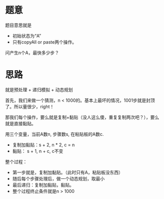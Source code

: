 # 题意
题目意思就是

* 初始状态为“A”
* 只有copyAll or paste两个操作。

问产生n个A，最快多少步？

# 思路
就是预处理 + 递归模拟 + 动态规划

首先，我们来做一个猜测，n < 1000的。基本上最坏的情况，1001步就是封顶了。所以量很少，right！

那我们每个操作，要么就是复制+黏贴（没人这么傻，重复复制两次吧？），要么就是直接黏贴。

用三个变量，当前A数n, 步骤数s, 在粘贴板的A数c.

* 复制加黏贴：s + 2, n * 2, c = n
* 黏贴： s + 1, n + c, c不变

整个过程：

* 第一步就是，复制加黏贴。（此时只有A，粘贴板没东西）
* 随后每个步骤处理后，做一个动态规划，取最小
* 最后递归：复制加黏贴，黏贴。
* 整个过程终止条件就是n > 1000


